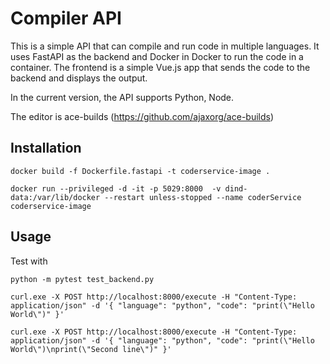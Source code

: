 # Compiler API
This is a simple API that can compile and run code in multiple languages. It uses FastAPI as the backend and Docker in Docker to run the code in a container. The frontend is a simple Vue.js app that sends the code to the backend and displays the output.

In the current version, the API supports Python, Node.

The editor is ace-builds (https://github.com/ajaxorg/ace-builds)

## Installation
```
docker build -f Dockerfile.fastapi -t coderservice-image .

docker run --privileged -d -it -p 5029:8000  -v dind-data:/var/lib/docker --restart unless-stopped --name coderService coderservice-image

```

## Usage
Test with 
```
python -m pytest test_backend.py
```


```
curl.exe -X POST http://localhost:8000/execute -H "Content-Type: application/json" -d '{ "language": "python", "code": "print(\"Hello World\")" }'
```
```
curl.exe -X POST http://localhost:8000/execute -H "Content-Type: application/json" -d '{ "language": "python", "code": "print(\"Hello World\")\nprint(\"Second line\")" }'
```


